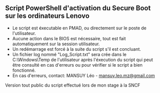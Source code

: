 ## Script PowerShell d'activation du Secure Boot sur les ordinateurs Lenovo

- Le script est éxecutable en PMAD, ou directement sur le poste de l'utilisateur. 
- Aucune action dans le BIOS est nécessaire, tout est fait automatiquement sur la session utilisateur. 
- Un redémarrage est forcé à la suite du script s'il est concluant.
- Un fichier log nommé "Log_Script.txt" sera crée dans le C:\Windows\Temp de l'utilisateur après l'éxecution du script qui peut être consulté en cas d'erreurs ou pour vérifier si le script a bien fonctionné.
- En cas d'erreurs, contact: MANSUY Léo - mansuy.leo.mz@gmail.com

Version tout public du script effectué lors de mon stage à la SNCF
